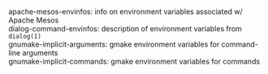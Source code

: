 apache-mesos-envinfos: info on environment variables associated w/ Apache Mesos  
dialog-command-envinfos: description of environment variables from `dialog(1)`  
gnumake-implicit-arguments: gmake environment variables for command-line arguments  
gnumake-implicit-commands: gmake environment variables for commands  
